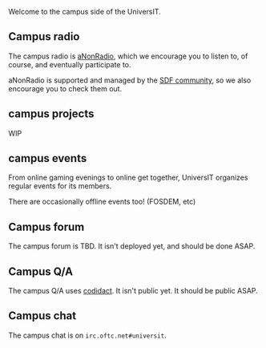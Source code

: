 Welcome to the campus side of the UniversIT.

Campus radio
------------

The campus radio is [aNonRadio](https://anonradio.net/),
which we encourage you to listen to, of course, and
eventually participate to.

aNonRadio is supported and managed by the [SDF
community](https://sdf.org/), so we also encourage you to
check them out.

campus projects
---------------

WIP

campus events
-------------

From online gaming evenings to online get together,
UniversIT organizes regular events for its members.

There are occasionally offline events too! (FOSDEM, etc)

Campus forum
------------

The campus forum is TBD. It isn't deployed yet, and should be done ASAP.

Campus Q/A
----------

The campus Q/A uses [codidact](https://www.codidact.com/). It isn't public yet. It should be public ASAP.

Campus chat
-----------

The campus chat is on `irc.oftc.net#universit`.
